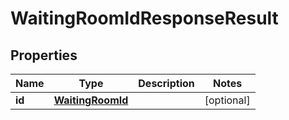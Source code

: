 # WaitingRoomIdResponseResult

## Properties
Name | Type | Description | Notes
------------ | ------------- | ------------- | -------------
**id** | [**WaitingRoomId**](WaitingRoomId.md) |  |  [optional]
